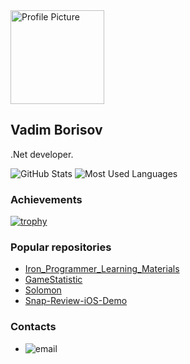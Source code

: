 <img src="https://avatars.githubusercontent.com/u/98724575?v=4" width="150" height="150" alt="Profile Picture">

## Vadim Borisov

.Net developer. 

![GitHub Stats](https://github-readme-stats.vercel.app/api?username=Kirpitchnsk&show_icons=true&hide=contribs,prs&cache_seconds=86400&theme=dark)
![Most Used Languages](https://github-readme-stats.vercel.app/api/top-langs/?username=Kirpitchnsk&layout=compact&theme=dark)

### Achievements

[![trophy](https://github-profile-trophy.vercel.app/?username=Kirpitchnsk&theme=onedark)](https://github.com/ryo-ma/github-profile-trophy)

### Popular repositories

- [Iron_Programmer_Learning_Materials](https://github.com/Kirpitchnsk/Iron_Programmer_Learning_Materials)
- [GameStatistic](https://github.com/Kirpitchnsk/GameStatistic)
- [Solomon](https://github.com/Kirpitchnsk/Solomon)
- [Snap-Review-iOS-Demo](https://github.com/Kirpitchnsk/Snap-Review-iOS-Demo)

### Contacts

- ![email](https://img.shields.io/badge/nskrus054@gmail.com-blue)
